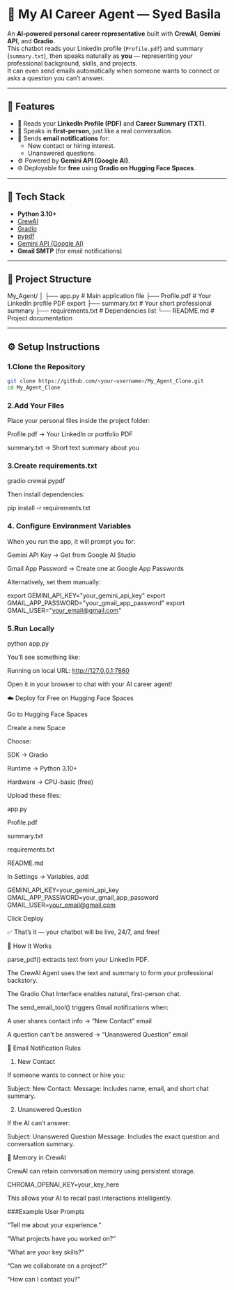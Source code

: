# 💼 My AI Career Agent — Syed Basila

An **AI-powered personal career representative** built with **CrewAI**, **Gemini API**, and **Gradio**.  
This chatbot reads your LinkedIn profile (`Profile.pdf`) and summary (`summary.txt`), then speaks naturally as **you** — representing your professional background, skills, and projects.  
It can even send emails automatically when someone wants to connect or asks a question you can’t answer.

---

## 🚀 Features

- 🧠 Reads your **LinkedIn Profile (PDF)** and **Career Summary (TXT)**.  
- 💬 Speaks in **first-person**, just like a real conversation.  
- 📩 Sends **email notifications** for:
  - New contact or hiring interest.  
  - Unanswered questions.  
- ⚙️ Powered by **Gemini API (Google AI)**.  
- 🌐 Deployable for **free** using **Gradio on Hugging Face Spaces**.

---

## 🧰 Tech Stack

- **Python 3.10+**
- [CrewAI](https://github.com/joaomdmoura/crewAI)
- [Gradio](https://gradio.app/)
- [pypdf](https://pypi.org/project/pypdf/)
- [Gemini API (Google AI)](https://ai.google.dev/)
- **Gmail SMTP** (for email notifications)

---

## 📂 Project Structure

My_Agent/
│
├── app.py # Main application file
├── Profile.pdf # Your LinkedIn profile PDF export
├── summary.txt # Your short professional summary
├── requirements.txt # Dependencies list
└── README.md # Project documentation



---

## ⚙️ Setup Instructions

### 1.Clone the Repository

```bash
git clone https://github.com/<your-username>/My_Agent_Clone.git
cd My_Agent_Clone

```
### 2.Add Your Files

Place your personal files inside the project folder:

Profile.pdf → Your LinkedIn or portfolio PDF

summary.txt → Short text summary about you

### 3.Create requirements.txt
gradio
crewai
pypdf


Then install dependencies:

pip install -r requirements.txt

### 4️. Configure Environment Variables

When you run the app, it will prompt you for:

Gemini API Key → Get from Google AI Studio

Gmail App Password → Create one at Google App Passwords

Alternatively, set them manually:

export GEMINI_API_KEY="your_gemini_api_key"
export GMAIL_APP_PASSWORD="your_gmail_app_password"
export GMAIL_USER="your_email@gmail.com"

### 5️.Run Locally
python app.py


You’ll see something like:

Running on local URL:  http://127.0.0.1:7860


Open it in your browser to chat with your AI career agent!

☁️ Deploy for Free on Hugging Face Spaces

Go to Hugging Face Spaces

Create a new Space

Choose:

SDK → Gradio

Runtime → Python 3.10+

Hardware → CPU-basic (free)

Upload these files:

app.py

Profile.pdf

summary.txt

requirements.txt

README.md

In Settings → Variables, add:

GEMINI_API_KEY=your_gemini_api_key
GMAIL_APP_PASSWORD=your_gmail_app_password
GMAIL_USER=your_email@gmail.com


Click Deploy

✅ That’s it — your chatbot will be live, 24/7, and free!

🧠 How It Works

parse_pdf() extracts text from your LinkedIn PDF.

The CrewAI Agent uses the text and summary to form your professional backstory.

The Gradio Chat Interface enables natural, first-person chat.

The send_email_tool() triggers Gmail notifications when:

A user shares contact info → “New Contact” email

A question can’t be answered → “Unanswered Question” email

📧 Email Notification Rules
1. New Contact

If someone wants to connect or hire you:

Subject: New Contact: <Name>
Message: Includes name, email, and short chat summary.

2. Unanswered Question

If the AI can’t answer:

Subject: Unanswered Question
Message: Includes the exact question and conversation summary.

💾 Memory in CrewAI

CrewAI can retain conversation memory using persistent storage.

CHROMA_OPENAI_KEY=your_key_here


This allows your AI to recall past interactions intelligently.


###Example User Prompts

“Tell me about your experience.”

“What projects have you worked on?”

“What are your key skills?”

“Can we collaborate on a project?”

“How can I contact you?”
